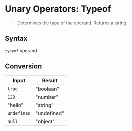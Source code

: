 # Unary Operators: Typeof

> Determines the type of the operand.  Returns a string.

## Syntax
`typeof` operand

## Conversion
| Input        | Result     |
|-------------|-------------|
| `true`      | "boolean"   |
| `123`       | "number"    |
| "hello"     | "string"    |
| `undefined` | "undefined" |
| `null`      | "object"    |
